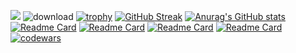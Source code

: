 ![](https://github.com/blackcater/blackcater/raw/main/images/Hi.gif) 
![download](https://user-images.githubusercontent.com/97259944/180193435-f7d3ac63-a638-4804-945a-5310fe19295b.png)
[![trophy](https://github-profile-trophy.vercel.app/?username=namazii)](https://github.com/ryo-ma/github-profile-trophy)
[![GitHub Streak](https://github-readme-streak-stats.herokuapp.com/?user=namazii)](https://git.io/streak-stats)
[![Anurag's GitHub stats](https://github-readme-stats.vercel.app/api?username=namazii)](https://github.com/anuraghazra/github-readme-stats)
[![Readme Card](https://github-readme-stats.vercel.app/api/pin/?username=namazii&repo=GitVK)](https://github.com/namazii/GitVK.git)
[![Readme Card](https://github-readme-stats.vercel.app/api/pin/?username=namazii&repo=Unsplash)](https://github.com/namazii/Unsplash.git)
[![Readme Card](https://github-readme-stats.vercel.app/api/pin/?username=namazii&repo=RickAndMortyAPI)](https://github.com/namazii/RickAndMortyAPI.git)
[![Readme Card](https://github-readme-stats.vercel.app/api/pin/?username=namazii&repo=SwiftLearn)](https://github.com/namazii/SwiftLearn.git)
[![codewars](https://www.codewars.com/users/namazi2/badges/large)](https://www.codewars.com/users/namazi2) 

